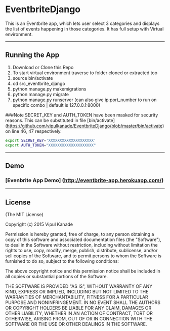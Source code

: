 # EventbriteDjango

This is an Eventbrite app, which lets user select 3 categories and displays the list of events happening in those categories.
It has full setup with Virtual environment. 
___

## Running the App

1. Download or Clone this Repo
2. To start virtual environment traverse to folder cloned or extracted too
3. source bin/activate
4. cd src_eventbrite_django
5. python manage.py makemigrations
6. python manage.py migrate
7. python manage.py runserver (can also give ip:port_number to run on specific combo | default is 127.0.0.1:8000)

###Note
SECRET_KEY and AUTH_TOKEN have been masked for security reasons.
This can be substituted in file [bin/activate] (https://github.com/vipulkanade/EventbriteDjango/blob/master/bin/activate) on line 46, 47 respectively.

```bash
export SECRET_KEY='XXXXXXXXXXXXXXXXXXXX'
export AUTH_TOKEN="XXXXXXXXXXXXXXXXXXXX"
```


___

## Demo 
### [Evenbrite App Demo] (http://eventbrite-app.herokuapp.com/)

___

## License

(The MIT License)

Copyright (c) 2015 Vipul Kanade


Permission is hereby granted, free of charge, to any person obtaining a copy
of this software and associated documentation files (the "Software"), to deal
in the Software without restriction, including without limitation the rights
to use, copy, modify, merge, publish, distribute, sublicense, and/or sell
copies of the Software, and to permit persons to whom the Software is
furnished to do so, subject to the following conditions:


The above copyright notice and this permission notice shall be included in
all copies or substantial portions of the Software.


THE SOFTWARE IS PROVIDED "AS IS", WITHOUT WARRANTY OF ANY KIND, EXPRESS OR
IMPLIED, INCLUDING BUT NOT LIMITED TO THE WARRANTIES OF MERCHANTABILITY,
FITNESS FOR A PARTICULAR PURPOSE AND NONINFRINGEMENT.  IN NO EVENT SHALL THE
AUTHORS OR COPYRIGHT HOLDERS BE LIABLE FOR ANY CLAIM, DAMAGES OR OTHER
LIABILITY, WHETHER IN AN ACTION OF CONTRACT, TORT OR OTHERWISE, ARISING FROM,
OUT OF OR IN CONNECTION WITH THE SOFTWARE OR THE USE OR OTHER DEALINGS IN
THE SOFTWARE.

